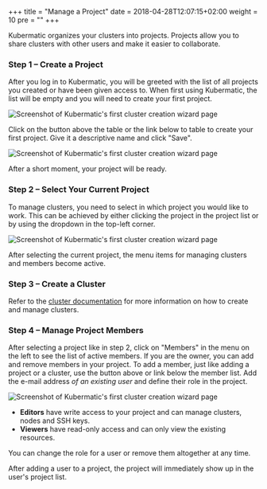 +++
title = "Manage a Project"
date = 2018-04-28T12:07:15+02:00
weight = 10
pre = "<b></b>"
+++

Kubermatic organizes your clusters into projects. Projects allow you to share clusters with other users and make it easier to collaborate.

### Step 1 – Create a Project

After you log in to Kubermatic, you will be greeted with the list of all projects you created or have been given access to. When first using Kubermatic, the list will be empty and you will need to create your first project.

![Screenshot of Kubermatic's first cluster creation wizard page](/img/getting_started/manage_projects/projects_00.png)

Click on the button above the table or the link below to table to create your first project. Give it a descriptive name and click "Save".

![Screenshot of Kubermatic's first cluster creation wizard page](/img/getting_started/manage_projects/projects_01.png)

After a short moment, your project will be ready.

### Step 2 – Select Your Current Project

To manage clusters, you need to select in which project you would like to work. This can be achieved by either clicking the project in the project list or by using the dropdown in the top-left corner.

![Screenshot of Kubermatic's first cluster creation wizard page](/img/getting_started/manage_projects/projects_02.png)

After selecting the current project, the menu items for managing clusters and members become active.

### Step 3 – Create a Cluster

Refer to the [cluster documentation](../create_cluster) for more information on how to create and manage clusters.

### Step 4 – Manage Project Members

After selecting a project like in step 2, click on "Members" in the menu on the left to see the list of active members. If you are the owner, you can add and remove members in your project. To add a member, just like adding a project or a cluster, use the button above or link below the member list. Add the e-mail address *of an existing user* and define their role in the project.

![Screenshot of Kubermatic's first cluster creation wizard page](/img/getting_started/manage_projects/projects_03.png)

* **Editors** have write access to your project and can manage clusters, nodes and SSH keys.
* **Viewers** have read-only access and can only view the existing resources.

You can change the role for a user or remove them altogether at any time.

After adding a user to a project, the project will immediately show up in the user's project list.
